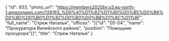 {
    "id": 833,
    "photo_url": "https://members2020by.s3.eu-north-1.amazonaws.com/128163_%D0%A1%D1%82%D1%80%D0%B5%D0%B6%D0%9D%D0%B0%D1%82%D0%B0%D0%BB%D1%8C%D1%8F",
    "full_name": "Стреж Наталья",
    "offices": "[{\"id\": \"05-04\", \"name\": \"Прокуратура Вилейского района\", \"position\": \"Помощник прокурора\"}]",
    "title": "Стреж Наталья"
}